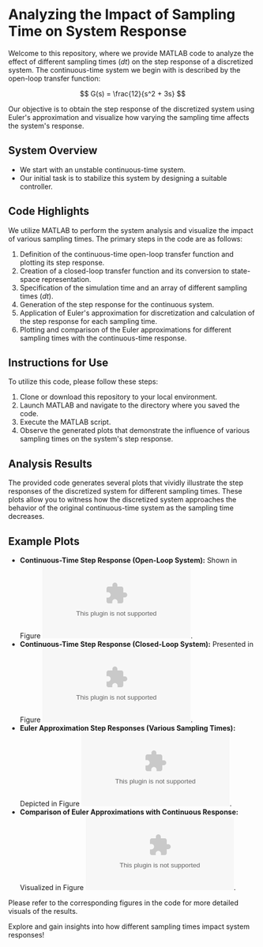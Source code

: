 # Analyzing the Impact of Sampling Time on System Response

Welcome to this repository, where we provide MATLAB code to analyze the effect of different sampling times ($dt$) on the step response of a discretized system. The continuous-time system we begin with is described by the open-loop transfer function:

$$ G(s) = \frac{12}{s^2 + 3s} $$

Our objective is to obtain the step response of the discretized system using Euler's approximation and visualize how varying the sampling time affects the system's response.

## System Overview

- We start with an unstable continuous-time system.
- Our initial task is to stabilize this system by designing a suitable controller.

## Code Highlights

We utilize MATLAB to perform the system analysis and visualize the impact of various sampling times. The primary steps in the code are as follows:

1. Definition of the continuous-time open-loop transfer function and plotting its step response.
2. Creation of a closed-loop transfer function and its conversion to state-space representation.
3. Specification of the simulation time and an array of different sampling times ($dt$).
4. Generation of the step response for the continuous system.
5. Application of Euler's approximation for discretization and calculation of the step response for each sampling time.
6. Plotting and comparison of the Euler approximations for different sampling times with the continuous-time response.

## Instructions for Use

To utilize this code, please follow these steps:

1. Clone or download this repository to your local environment.
2. Launch MATLAB and navigate to the directory where you saved the code.
3. Execute the MATLAB script.
4. Observe the generated plots that demonstrate the influence of various sampling times on the system's step response.

## Analysis Results

The provided code generates several plots that vividly illustrate the step responses of the discretized system for different sampling times. These plots allow you to witness how the discretized system approaches the behavior of the original continuous-time system as the sampling time decreases.

## Example Plots

- **Continuous-Time Step Response (Open-Loop System):** Shown in Figure ![Continuous-Time Step Response](https://github.com/MoeinSarbandi/ControlEngineeringCode/blob/main/Sampling-Time-Impact-Analysis/Q3_1.eps).
- **Continuous-Time Step Response (Closed-Loop System):** Presented in Figure ![Continuous-Time Step Response (Closed-Loop System)](Q3_2.eps).
- **Euler Approximation Step Responses (Various Sampling Times):** Depicted in Figure ![Euler Approximation Step Responses with Different Sampling Times](Q3_3.eps).
- **Comparison of Euler Approximations with Continuous Response:** Visualized in Figure ![Comparison of Euler Approximations with Continuous Response](Q3_4.eps).

Please refer to the corresponding figures in the code for more detailed visuals of the results.

Explore and gain insights into how different sampling times impact system responses!

